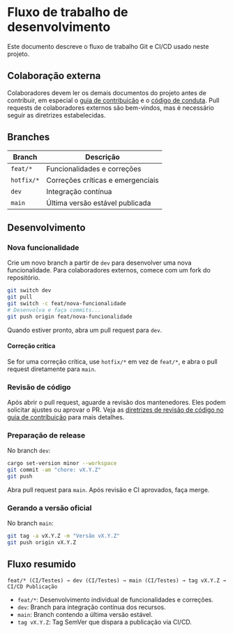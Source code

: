 # Fluxo de trabalho de desenvolvimento

Este documento descreve o fluxo de trabalho Git e CI/CD usado neste projeto.

## Colaboração externa

Colaboradores devem ler os demais documentos do projeto antes de contribuir, em especial o [guia de contribuição](/CONTRIBUTING.md) e o [código de conduta](/CODE_OF_CONDUCT.md). Pull requests de colaboradores externos são bem-vindos, mas é necessário seguir as diretrizes estabelecidas.

## Branches

| Branch     | Descrição                         |
| ---------- | --------------------------------- |
| `feat/*`   | Funcionalidades e correções       |
| `hotfix/*` | Correções críticas e emergenciais |
| `dev`      | Integração contínua               |
| `main`     | Última versão estável publicada   |

## Desenvolvimento

### Nova funcionalidade

Crie um novo branch a partir de `dev` para desenvolver uma nova funcionalidade. Para colaboradores externos, comece com um fork do repositório.

```bash
git switch dev
git pull
git switch -c feat/nova-funcionalidade
# Desenvolva e faça commits...
git push origin feat/nova-funcionalidade
```

Quando estiver pronto, abra um pull request para `dev`.

#### Correção crítica

Se for uma correção crítica, use `hotfix/*` em vez de `feat/*`, e abra o pull request diretamente para `main`.

### Revisão de código

Após abrir o pull request, aguarde a revisão dos mantenedores. Eles podem solicitar ajustes ou aprovar o PR. Veja as [diretrizes de revisão de código no guia de contribuição](/CONTRIBUTING.md#revisão-de-código) para mais detalhes.

### Preparação de release

No branch `dev`:

```bash
cargo set-version minor --workspace
git commit -am "chore: vX.Y.Z"
git push
```

Abra pull request para `main`. Após revisão e CI aprovados, faça merge.

### Gerando a versão oficial

No branch `main`:

```bash
git tag -a vX.Y.Z -m "Versão vX.Y.Z"
git push origin vX.Y.Z
```

## Fluxo resumido

```
feat/* (CI/Testes) → dev (CI/Testes) → main (CI/Testes) → tag vX.Y.Z → CI/CD Publicação
```

- `feat/*`: Desenvolvimento individual de funcionalidades e correções.
- `dev`: Branch para integração contínua dos recursos.
- `main`: Branch contendo a última versão estável.
- `tag vX.Y.Z`: Tag SemVer que dispara a publicação via CI/CD.
